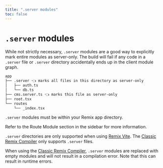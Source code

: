```yaml
---
title: ".server modules"
toc: false
---
```


# `.server` modules

While not strictly necessary, `.server` modules are a good way to explicitly mark entire modules as server-only.
The build will fail if any code in a `.server` file or `.server` directory accidentally ends up in the client module graph.

```txt
app
├── .server 👈 marks all files in this directory as server-only
│   ├── auth.ts
│   └── db.ts
├── cms.server.ts 👈 marks this file as server-only
├── root.tsx
└── routes
    └── _index.tsx
```

`.server` modules must be within your Remix app directory.

Refer to the Route Module section in the sidebar for more information.

<docs-warning>`.server` directories are only supported when using [Remix Vite][remix-vite]. The [Classic Remix Compiler][classic-remix-compiler] only supports `.server` files.</docs-warning>

<docs-warning>When using the [Classic Remix Compiler][classic-remix-compiler], `.server` modules are replaced with empty modules and will not result in a compilation error. Note that this can result in runtime errors.</docs-warning>

[classic-remix-compiler]: ../guides/vite#classic-remix-compiler-vs-remix-vite
[remix-vite]: ../guides/vite
